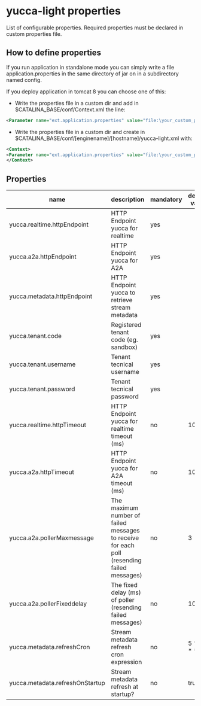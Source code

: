 yucca-light properties 
=============

List of configurable properties.
Required properties must be declared in custom properties file. 

How to define properties
------------------------

If you run application in standalone mode you can simply write a file application.properties in the same directory of jar on in a subdirectory named config.  

If you deploy application in tomcat 8 you can choose one of this:

* Write the properties file in a custom dir and add in $CATALINA_BASE/conf/Context.xml the line:
```xml
<Parameter name="ext.application.properties" value="file:\your_custom_path\your_properties_file"/>
```
* Write the properties file in a custom dir and create in $CATALINA_BASE/conf/[enginename]/[hostname]/yucca-light.xml with:
```xml
<Context>
<Parameter name="ext.application.properties" value="file:\your_custom_path\your_properties_file"/>
</Context>
```

Properties
-----------

name | description | mandatory | default value
-----|-------------|---------- | ------------
yucca.realtime.httpEndpoint | HTTP Endpoint yucca for realtime | yes |   
yucca.a2a.httpEndpoint |  HTTP Endpoint yucca for A2A | yes  |
yucca.metadata.httpEndpoint | HTTP Endpoint yucca to retrieve stream metadata | yes |  
yucca.tenant.code | Registered tenant code (eg. sandbox) | yes|
yucca.tenant.username | Tenant tecnical username | yes|
yucca.tenant.password | Tenant tecnical password | yes| 
yucca.realtime.httpTimeout| HTTP Endpoint yucca for realtime timeout (ms) | no |10000
yucca.a2a.httpTimeout| HTTP Endpoint yucca for A2A timeout (ms) | no |10000
yucca.a2a.pollerMaxmessage| The maximum number of failed messages to receive for each poll (resending failed messages) | no |3
yucca.a2a.pollerFixeddelay| The fixed delay (ms) of poller (resending failed messages)| no |10000
yucca.metadata.refreshCron| Stream metadata refresh cron expression | no |5 * * * * *
yucca.metadata.refreshOnStartup| Stream metadata refresh at startup? | no | true


